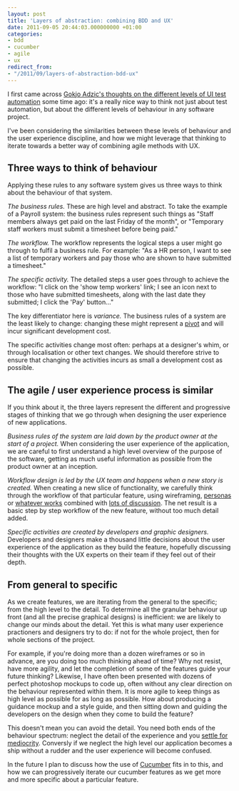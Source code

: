 ```yaml
---
layout: post
title: 'Layers of abstraction: combining BDD and UX'
date: 2011-09-05 20:44:03.000000000 +01:00
categories:
- bdd
- cucumber
- agile
- ux
redirect_from:
- "/2011/09/layers-of-abstraction-bdd-ux"
---
```

I first came across [Gokjo Adzic's thoughts on the different levels of UI test automation](http://gojko.net/2010/04/13/how-to-implement-ui-testing-without-shooting-yourself-in-the-foot-2/) some time ago: it's a really nice way to think not just about test automation, but about the different levels of behaviour in any software project.

I've been considering the similarities between these levels of behaviour and the user experience discipline, and how we might leverage that thinking to iterate towards a better way of combining agile methods with UX.

## Three ways to think of behaviour

Applying these rules to any software system gives us three ways to think about the behaviour of that system.

*The business rules.* These are high level and abstract. To take the example of a Payroll system: the business rules represent such things as "Staff members always get paid on the last Friday of the month", or "Temporary staff workers must submit a timesheet before being paid."

*The workflow.* The workflow represents the logical steps a user might go through to fulfil a business rule. For example: "As a HR person, I want to see a list of temporary workers and pay those who are shown to have submitted a timesheet."

*The specific activity.* The detailed steps a user goes through to achieve the workflow: "I click on the 'show temp workers' link; I see an icon next to those who have submitted timesheets, along with the last date they submitted; I click the 'Pay' button..."

The key differentiator here is *variance.* The business rules of a system are the least likely to change: changing these might represent a [pivot](http://venturebeat.com/2010/04/14/business-plan-not-working-time-to-pivot/) and will incur significant development cost.

The specific activities change most often: perhaps at a designer's whim, or through localisation or other text changes. We should therefore strive to ensure that changing the activities incurs as small a development cost as possible.

## The agile / user experience process is similar

If you think about it, the three layers represent the different and progressive stages of thinking that we go through when designing the user experience of new applications.

*Business rules of the system are laid down by the product owner at the start of a project.* When considering the user experience of the application, we are careful to first understand a high level overview of the purpose of the software, getting as much useful information as possible from the product owner at an inception.

*Workflow design is led by the UX team and happens when a new story is created.* When creating a new slice of functionality, we carefully think through the workflow of that particular feature, using wireframing, [personas](/2011/04/cucumbers-with-personality) or [whatever works](/2010/02/the-story-card-is-not-the-story) combined with [lots of discussion](/2010/02/the-story-card-is-not-the-story). The net result is a basic step by step workflow of the new feature, without too much detail added.

*Specific activities are created by developers and graphic designers.* Developers and designers make a thousand little decisions about the user experience of the application as they build the feature, hopefully discussing their thoughts with the UX experts on their team if they feel out of their depth.

## From general to specific

As we create features, we are iterating from the general to the specific; from the high level to the detail. To determine all the granular behaviour up front (and all the precise graphical designs) is inefficient: we are likely to change our minds about the detail. Yet this is what many user experience practioners and designers try to do: if not for the whole project, then for whole sections of the project.

For example, if you're doing more than a dozen wireframes or so in advance, are you doing too much thinking ahead of time? Why not resist, have more agility, and let the completion of some of the features guide your future thinking? Likewise, I have often been presented with dozens of perfect photoshop mockups to code up, often without any clear direction on the behaviour represented within them. It is more agile to keep things as high level as possible for as long as possible. How about producing a guidance mockup and a style guide, and then sitting down and guiding the developers on the design when they come to build the feature?

This doesn't mean you can avoid the detail. You need both ends of the behaviour spectrum: neglect the detail of the experience and you [settle for mediocrity](/2010/05/ux-is-everything). Conversly if we neglect the high level our application becomes a ship without a rudder and the user experience will become confused.

In the future I plan to discuss how the use of [Cucumber](http://cukes.info) fits in to this, and how we can progressively iterate our cucumber features as we get more and more specific about a particular feature.
